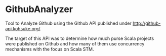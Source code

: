 # GithubAnalyzer

Tool to Analyze Github using the Github API published under http://github-api.kohsuke.org/.

The target of this API was to determine how much purse Scala projects were published on Github
and how many of them use concurrency mechanisms with the focus on Scala STM.
